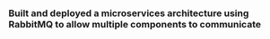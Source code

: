 ### Built and deployed a microservices architecture using RabbitMQ to allow multiple components to communicate
